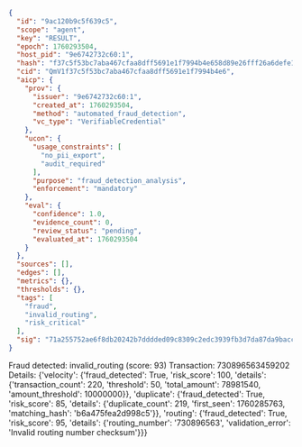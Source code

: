 ```json
{
  "id": "9ac120b9c5f639c5",
  "scope": "agent",
  "key": "RESULT",
  "epoch": 1760293504,
  "host_pid": "9e6742732c60:1",
  "hash": "f37c5f53bc7aba467cfaa8dff5691e1f7994b4e658d89e26fff26a6defe14433",
  "cid": "QmV1f37c5f53bc7aba467cfaa8dff5691e1f7994b4e6",
  "aicp": {
    "prov": {
      "issuer": "9e6742732c60:1",
      "created_at": 1760293504,
      "method": "automated_fraud_detection",
      "vc_type": "VerifiableCredential"
    },
    "ucon": {
      "usage_constraints": [
        "no_pii_export",
        "audit_required"
      ],
      "purpose": "fraud_detection_analysis",
      "enforcement": "mandatory"
    },
    "eval": {
      "confidence": 1.0,
      "evidence_count": 0,
      "review_status": "pending",
      "evaluated_at": 1760293504
    }
  },
  "sources": [],
  "edges": [],
  "metrics": {},
  "thresholds": {},
  "tags": [
    "fraud",
    "invalid_routing",
    "risk_critical"
  ],
  "sig": "71a255752ae6f8db20242b7dddded09c8309c2edc3939fb3d7da87da9baccad2"
}
```

Fraud detected: invalid_routing (score: 93)
Transaction: 730896563459202
Details: {'velocity': {'fraud_detected': True, 'risk_score': 100, 'details': {'transaction_count': 220, 'threshold': 50, 'total_amount': 78981540, 'amount_threshold': 10000000}}, 'duplicate': {'fraud_detected': True, 'risk_score': 85, 'details': {'duplicate_count': 219, 'first_seen': 1760285763, 'matching_hash': 'b6a475fea2d998c5'}}, 'routing': {'fraud_detected': True, 'risk_score': 95, 'details': {'routing_number': '730896563', 'validation_error': 'Invalid routing number checksum'}}}